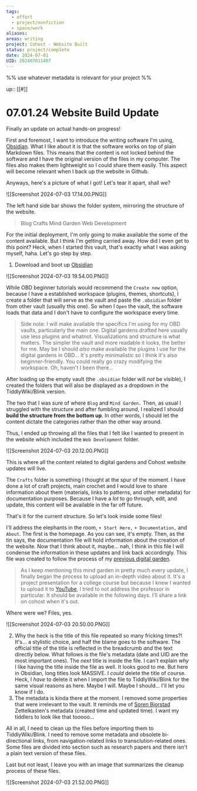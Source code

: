 ```yaml
---
tags:
  - effort
  - project/nonfiction
  - space/work
aliases: 
areas: writing
project: Cohost - Website Built
status: project/complete
date: 2024-07-01
UID: 202407011407
---
```


%%
use whatever metadata is relevant for your project
%%

up:: [[#]]

# 07.01.24 Website Build Update

Finally an update on actual hands-on progress!

First and foremost, I want to introduce the writing software I'm using, [Obsidian](https://obsidian.md). What I like about it is that the software works on top of plain Markdown files. This means that the content is not locked behind the software and I have the original version of the files in my computer. The files also makes them lightweight so I could share them easily. This aspect will become relevant when I back up the website in Github.

Anyways, here's a picture of what I got! Let's tear it apart, shall we?

![[Screenshot 2024-07-03 17.14.00.PNG]]

The left hand side bar shows the folder system, mirroring the structure of the website.

> Blog
> Crafts
> Mind Garden
> Web Development

For the initial deployment, I'm only going to make available the some of the content available. But I think I'm getting carried away. How did I even get to *this* point? Heck, when I started this vault, that's exactly what I was asking myself, haha. Let's go step by step.

1. Download and boot up [Obsidian](https://obsidian.md)

![[Screenshot 2024-07-03 19.54.00.PNG]]

While OBD beginner tutorials would recommend the `Create new` option, because I have a established workspace (plugins, themes, shortcuts), I create a folder that will serve as the vault and
paste the `.obsidian` folder from other vault (usually this one). So when I `Open` the vault, the software loads that data and I don't have to configure the workspace every time.

>Side note: I will make available the specifics I'm using for my OBD vaults, particularly the main one. Digital gardens drafted here usually use less plugins and whatnot. Visualizations and structure is what matters. The simpler the vault and more readable it looks, the better for me.
May be I should *also* make available the plugins I use for the digital gardens in OBD... It's pretty minimalistic so I think it's also beginner-friendly. You could really go crazy modifying the workspace. Oh, haven't I been there...

After loading up the empty vault (the `.obsidian` folder will *not* be visible), I created the folders that will also be displayed as a dropdown in the TiddlyWiki/Blink version.

The two that I was sure of where `Blog` and `Mind Garden.` Then, as usual I struggled with the structure and after fumbling around, I realized I should **build the structure from the bottom up**. In other words, I should let the content dictate the categories rather than the other way around.

Thus, I ended up throwing all the files that I felt like I wanted to present in the website which included the `Web Development` folder.

![[Screenshot 2024-07-03 20.12.00.PNG]]

This is where all the content related to digital gardens and Cohost website updates will live.

The `Crafts` folder is something I thought at the spur of the moment. I have done a lot of craft projects, main crochet and I would love to share information about them (materials, links to patterns, and other metadata) for documentation purposes. Because I have a *lot* to go through, edit, and update, this content will be available in the far off future.

That's it for the current structure. So let's look inside some files!

I'll address the elephants in the room, `+ Start Here,` `+ Documentation,` and `About`. The first is the homepage. As you can see, it's empty. Then, as the tin says, the documentation file will hold information about the creation of the website. Now that I think about it, maybe... nah, I think in this file I will condense the information in these updates and link back accordingly. This file was created to follow the process of my [previous digital garden](https://maryseph.github.io/Happiness-The-Meaning-of-Life-A-Philosophy-Mind-Garden/).

> As I keep mentioning this mind garden in pretty much every update, I finally began the process to upload an in-depth video about it. It's a project presentation for a college course but because I knew I wanted to upload it to [YouTube](https://https://www.youtube.com/@maryseph7031), I tried to not address the professor in particular. It should be available in the following days. I'll share a link on cohost when it's out.

Where were we? Files, yes.

![[Screenshot 2024-07-03 20.50.00.PNG]]

2. Why the heck is the title of this file repeated so many fricking times?! It's... a stylistic choice, and half the blame goes to the software. The official title of the title is reflected in the breadcrumb *and* the text directly below. What follows is the file's metadata (date and UID are the most important ones). The *next* title is inside the file. I can't explain *why* I like having the title inside the file as well. It looks good to me. But here in Obsidian, long titles look MASSIVE. I *could* delete the title of course. Heck, I *have* to delete it when I import the file to TiddlyWiki/Blink for the same visual reasons as here. Maybe I will. Maybe I should... I'll let you know if I do.
3. The metadata is kinda there at the moment. I removed some properties that were irrelevant to the vault. It reminds me of [Soren Bjorstad](https://zettelkasten.sorenbjornstad.com/) Zettelkasten's metadata (created time and updated time). I want my tiddlers to look like that tooooo...

All in all, I need to clean up the files before importing them to TiddlyWiki/Blink. I need to remove some metadata and obsolete bi-directional links, from navigation-related links to transclution-related ones. Some files are divided into section such as research papers and there isn't a plain text version of these files.

Last but not least, I leave you with an image that summarizes the cleanup process of these files.

![[Screenshot 2024-07-03 21.52.00.PNG]]





